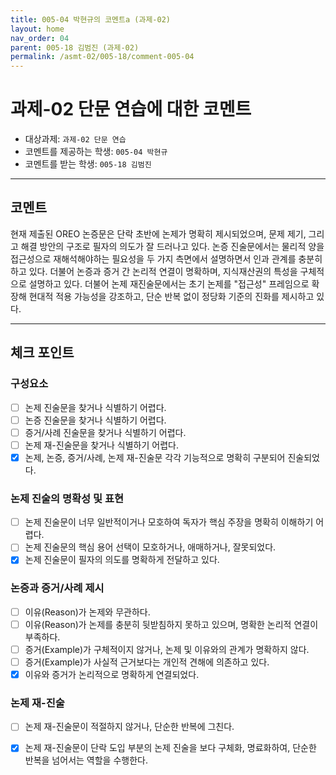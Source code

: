 ```yaml
---
title: 005-04 박현규의 코멘트a (과제-02) 
layout: home
nav_order: 04
parent: 005-18 김범진 (과제-02)
permalink: /asmt-02/005-18/comment-005-04
---
```


# 과제-02 단문 연습에 대한 코멘트

- 대상과제: `과제-02 단문 연습`
- 코멘트를 제공하는 학생: `005-04 박현규` 
- 코멘트를 받는 학생: `005-18 김범진` 

---

## 코멘트

현재 제출된 OREO 논증문은 단락 초반에 논제가 명확히 제시되었으며, 문제 제기, 그리고 해결 방안의 구조로 필자의 의도가 잘 드러나고 있다. 논증 진술문에서는 물리적 양을 접근성으로 재해석해야하는 필요성을 두 가지 측면에서 설명하면서 인과 관계를 충분히 하고 있다. 더불어 논증과 증거 간 논리적 연결이 명확하며, 지식재산권의 특성을 구체적으로 설명하고 있다. 더불어 논제 재진술문에서는 초기 논제를 "접근성" 프레임으로 확장해 현대적 적용 가능성을 강조하고, 단순 반복 없이 정당화 기준의 진화를 제시하고 있다.

---

## 체크 포인트

### **구성요소**
- [ ] 논제 진술문을 찾거나 식별하기 어렵다.
- [ ] 논증 진술문을 찾거나 식별하기 어렵다.
- [ ] 증거/사례 진술문을 찾거나 식별하기 어렵다.
- [ ] 논제 재-진술문을 찾거나 식별하기 어렵다.
- [x] 논제, 논증, 증거/사례, 논제 재-진술문 각각 기능적으로 명확히 구분되어 진술되었다.

### **논제 진술의 명확성 및 표현**  
- [ ] 논제 진술문이 너무 일반적이거나 모호하여 독자가 핵심 주장을 명확히 이해하기 어렵다.  
- [ ] 논제 진술문의 핵심 용어 선택이 모호하거나, 애매하거나, 잘못되었다.  
- [x] 논제 진술문이 필자의 의도를 명확하게 전달하고 있다.  

### **논증과 증거/사례 제시**  
- [ ] 이유(Reason)가 논제와 무관하다.
- [ ] 이유(Reason)가 논제를 충분히 뒷받침하지 못하고 있으며, 명확한 논리적 연결이 부족하다.  
- [ ] 증거(Example)가 구체적이지 않거나, 논제 및 이유와의 관계가 명확하지 않다. 
- [ ] 증거(Example)가 사실적 근거보다는 개인적 견해에 의존하고 있다.  
- [x] 이유와 증거가 논리적으로 명확하게 연결되었다.  

### **논제 재-진술**  
- [ ] 논제 재-진술문이 적절하지 않거나, 단순한 반복에 그친다.   
- [x] 논제 재-진술문이 단락 도입 부분의 논제 진술을 보다 구체화, 명료화하여, 단순한 반복을 넘어서는 역할을 수행한다.  

